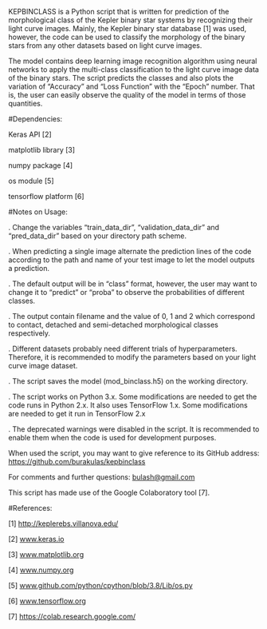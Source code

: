 KEPBINCLASS is a Python script that is written for prediction of the morphological class of the Kepler binary star systems by recognizing their light curve images. Mainly, the Kepler binary star database [1] was used, however, the code can be used to classify the morphology of the binary stars from any other datasets based on light curve images.  

The model contains deep learning image recognition algorithm using neural networks to apply the multi-class classification to the light curve image data of the binary stars. The script predicts the classes and also plots the variation of “Accuracy” and “Loss Function” with the “Epoch” number. That is, the user can easily observe the quality of the model in terms of those quantities. 
 

#Dependencies: 

Keras API [2] 

matplotlib library [3] 

numpy package [4] 

os module [5] 

tensorflow platform [6] 

 
#Notes on Usage: 

. Change the variables “train_data_dir”, “validation_data_dir” and “pred_data_dir” based on your directory path scheme. 

. When predicting a single image alternate the prediction lines of the code according to the path and name of your test image to let the model outputs a prediction. 

. The default output will be in “class” format, however, the user may want to change it to “predict” or “proba” to observe the probabilities of different classes. 

. The output contain filename and the value of 0, 1 and 2 which correspond to contact, detached and semi-detached morphological classes respectively.  

. Different datasets probably need different trials of hyperparameters. Therefore, it is recommended to modify the parameters based on your light curve image dataset. 

. The script saves the model (mod_binclass.h5) on the working directory. 

. The script works on Python 3.x. Some modifications are needed to get the code runs in Python 2.x. It also uses TensorFlow 1.x. Some modifications are needed to get it run in TensorFlow 2.x 

. The deprecated warnings were disabled in the script. It is recommended to enable them when the code is used for development purposes. 


When used the script, you may want to give reference to its GitHub address: https://github.com/burakulas/kepbinclass

For comments and further questions: bulash@gmail.com

This script has made use of the Google Colaboratory tool [7]. 

#References: 

[1] http://keplerebs.villanova.edu/   

[2] www.keras.io 

[3] www.matplotlib.org 

[4] www.numpy.org 

[5] www.github.com/python/cpython/blob/3.8/Lib/os.py 

[6] www.tensorflow.org 

[7] https://colab.research.google.com/
